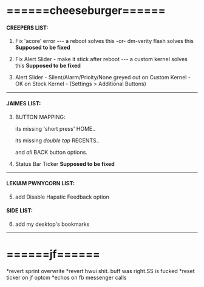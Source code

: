 

# ======cheeseburger======

#### CREEPERS LIST:  

1) Fix 'acore' error  --- a reboot solves this -or- dm-verity flash solves this **Supposed to be fixed**
 
2) Fix Alert Slider - make it stick after reboot  --- a custom kernel solves this   **Supposed to be fixed**

3) Alert Slider - Silent/Alarm/Prioity/None greyed out on Custom Kernel - OK on Stock Kernel - (Settings > Additional Buttons)

---------------
#### JAIMES LIST: 

3) BUTTON MAPPING:   

    its missing 'short press' HOME.. 
     
    its missing *double tap* RECENTS.. 
    
    and *all* BACK button options. 

4) Status Bar Ticker  **Supposed to be fixed**

---------------

#### LEKIAM PWNYCORN LIST: 

5) add Disable Hapatic Feedback option                         

#### SIDE LIST:

6) add my desktop's bookmarks
---------------

# ======jf======
*revert sprint overwrite
*revert hwui shit. buff was right.SS is fucked
*reset ticker on jf optcm
*echos on fb messenger calls
